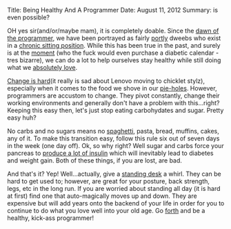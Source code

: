 Title: Being Healthy And A Programmer
Date: August 11, 2012
Summary: is even possible?

OH yes sir(and/or/maybe mam), it is completely doable. Since the [dawn of
the programmer][1], we have been portrayed as fairly [portly][2] dweebs
who exist in a [chronic sitting position][3]. While this has been true
in the past, and surely is at the [moment][4] (who the fuck would even purchase a diabetic calendar - tres bizarre), we can do a lot to help
ourselves stay healthy while still doing what we [absolutely love][5].

[Change is hard][6](it really is sad about Lenovo moving to chicklet stylz), especially when it comes to the food we shove in our
[pie-holes][7]. However, programmers are accustom to change. They pivot
constantly, change their working environments and generally don't have a
problem with this...right? Keeping this easy then, let's just stop
eating carbohydates and sugar. Pretty easy huh?

No carbs and no sugars means no [spaghetti][8], pasta, bread, muffins,
cakes, any of it. To make this transition easy, follow this rule six out
of seven days in the week (one day off). Ok, so why right? Well sugar
and carbs force your pancreas to [produce a lot of insulin][9] which
will inevitably lead to diabetes and weight gain. Both of these things,
if you are lost, are bad.

And that's it? Yep! Well...actually, give a [standing desk][10] a whirl.
They can be hard to get used to; however, are great for your posture,
back strength, legs, etc in the long run. If you are worried about
standing all day (it is hard at first) find one that auto-magically
moves up and down. They are expensive but will add years onto the
backend of your life in order for you to continue to do what you love
well into your old age. Go [forth][11] and be a healthy, kick-ass
programmer!

[1]: http://www.talkmovie.net/wp-content/uploads/2011/03/Tron-Legacy3.jpg
[2]: http://tubulocity.com/wp-content/uploads/2010/01/fat_cyclist.jpg
[3]: http://www.medicalbillingandcoding.org/sitting-kills/
[4]: http://diabetic-calendar.com/
[5]: http://codinghorror.typepad.com/.a/6a0120a85dcdae970b012877707dd5970c-pi
[6]: http://blog.lenovo.com/images/uploads/hero/TopView_T430s_crop.jpg
[7]: http://wildomarmagazine.files.wordpress.com/2011/10/shut_your_pie_hole.jpg
[8]: http://punchfork.com/recipes/spaghetti%20squash
[9]: http://www.livestrong.com/article/481929-increased-blood-sugar-weight-gain/
[10]: http://smarterware.org/7102/how-and-why-i-switched-to-a-standing-desk
[11]: https://en.wikipedia.org/wiki/Forth_(programming_language)
